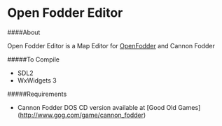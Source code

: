 # Open Fodder Editor

####About

Open Fodder Editor is a Map Editor for [OpenFodder](https://github.com/segrax/openfodder) and Cannon Fodder

#####To Compile

* SDL2
* WxWidgets 3

#####Requirements

* Cannon Fodder DOS CD version available at [Good Old Games] (http://www.gog.com/game/cannon_fodder)

